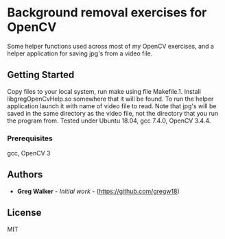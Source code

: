 # Background removal exercises for OpenCV

Some helper functions used across most of my OpenCV exercises, and a helper application for
saving jpg's from a video file.

## Getting Started

Copy files to your local system, run make using file Makefile.1. Install libgregOpenCvHelp.so somewhere that it will be found. 
To run the helper application launch it with name of video file to read. Note that jpg's will be saved
in the same directory as the video file, not the directory that you run the program from.
Tested under Ubuntu 18.04, gcc 7.4.0, OpenCV 3.4.4.

### Prerequisites

gcc, OpenCV 3


## Authors

* **Greg Walker** - *Initial work* - (https://github.com/gregw18)


## License

MIT


